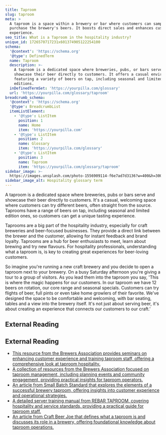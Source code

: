 ```yaml
---
title: Taproom
slug: taproom
meta: >
  A taproom is a space within a brewery or bar where customers can sample and
  purchase the brewery's beers. It boosts direct sales and enhances customer
  experience.
seo_title: What is a Taproom in the hospitality industry?
unique_id: 1726570717231x601374905122254100
schema:
  '@context': 'https://schema.org'
  '@type': DefinedTerm
  name: Taproom
  description: >-
    A taproom is a dedicated space where breweries, pubs, or bars serve and
    showcase their beer directly to customers. It offers a casual environment
    featuring a variety of beers on tap, including seasonal and limited
    editions.
  inDefinedTermSet: 'https://yourpilla.com/glossary'
  url: 'https://yourpilla.com/glossary/taproom'
breadcrumb_schema:
  '@context': 'https://schema.org'
  '@type': BreadcrumbList
  itemListElement:
    - '@type': ListItem
      position: 1
      name: Home
      item: 'https://yourpilla.com'
    - '@type': ListItem
      position: 2
      name: Glossary
      item: 'https://yourpilla.com/glossary'
    - '@type': ListItem
      position: 3
      name: Taproom
      item: 'https://yourpilla.com/glossary/taproom'
sidebar_image: >-
  https://images.unsplash.com/photo-1556909114-f6e7ad7d3136?w=400&h=300&fit=crop&auto=format
sidebar_image_alt: Hospitality glossary term
---
```


A taproom is a dedicated space where breweries, pubs or bars serve and showcase their beer directly to customers. It's a casual, welcoming space where customers can try different beers, often straight from the source. Taprooms have a range of beers on tap, including seasonal and limited edition ones, so customers can get a unique tasting experience.

Taprooms are a big part of the hospitality industry, especially for craft breweries and beer-focused businesses. They provide a direct link between the brewer and the customer, allowing for instant feedback and brand loyalty. Taprooms are a hub for beer enthusiasts to meet, learn about brewing and try new flavours. For hospitality professionals, understanding what a taproom is, is key to creating great experiences for beer-loving customers.

So imagine you're running a new craft brewery and you decide to open a taproom next to your brewery. On a busy Saturday afternoon you're giving a tour to a group of visitors. As you lead them into the taproom you say, 'This is where the magic happens for our customers. In our taproom we have 12 beers on rotation, our core range and seasonal specials. Customers can try flights of beer, full pints or even take home growlers of their favorite. We've designed the space to be comfortable and welcoming, with bar seating, tables and a view into the brewery itself. It's not just about serving beer, it's about creating an experience that connects our customers to our craft.'

## External Reading



## External Reading

*   [This resource from the Brewers Association provides seminars on enhancing customer experience and training taproom staff, offering a comprehensive look at taproom hospitality.](https://www.brewersassociation.org/playlist/cbc-2024-taproom-atmosphere-hospitality-seminars/)
*   [A collection of resources from the Brewers Association focused on taproom management, including planning events and community engagement, providing practical insights for taproom operators.](https://www.brewersassociation.org/resource-hub/taproom/)
*   [An article from Small Batch Standard that explores the elements of a successful brewery taproom, offering insights into customer experience and operational strategies.](https://sbstandard.com/inside-brewery-taproom/)
*   [A detailed server training manual from REBAR TAPROOM, covering hospitality and service standards, providing a practical guide for taproom staff.](https://rebar-taproom.com/wp-content/uploads/2024/03/Server-Training-Manual.pdf)
*   [An article from Craft Beer Joe that defines what a taproom is and discusses its role in a brewery, offering foundational knowledge about taproom operations.](https://www.craftbeerjoe.com/craft-beer-talk/what-is-a-taproom/)
